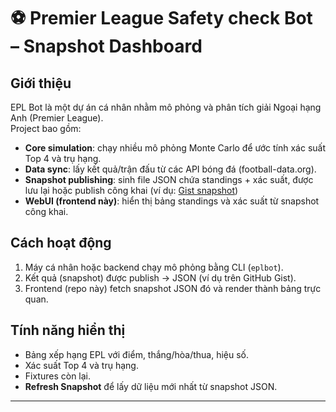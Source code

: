 # ⚽ Premier League Safety check Bot – Snapshot Dashboard

## Giới thiệu

EPL Bot là một dự án cá nhân nhằm mô phỏng và phân tích giải Ngoại hạng Anh (Premier League).  
Project bao gồm:

- **Core simulation**: chạy nhiều mô phỏng Monte Carlo để ước tính xác suất Top 4 và trụ hạng.
- **Data sync**: lấy kết quả/trận đấu từ các API bóng đá (football-data.org).
- **Snapshot publishing**: sinh file JSON chứa standings + xác suất, được lưu lại hoặc publish công khai (ví dụ: [Gist snapshot](https://gist.githubusercontent.com/minhkhang1008/19b310fe9bd41eddf209faf336785c98/raw/ecbb6715c3189f10b241e172c6d6ddd63d1f94d7/snapshot.json))
- **WebUI (frontend này)**: hiển thị bảng standings và xác suất từ snapshot công khai.

## Cách hoạt động

1. Máy cá nhân hoặc backend chạy mô phỏng bằng CLI (`eplbot`).
2. Kết quả (snapshot) được publish → JSON (ví dụ trên GitHub Gist).
3. Frontend (repo này) fetch snapshot JSON đó và render thành bảng trực quan.

## Tính năng hiển thị

- Bảng xếp hạng EPL với điểm, thắng/hòa/thua, hiệu số.
- Xác suất Top 4 và trụ hạng.
- Fixtures còn lại.
- **Refresh Snapshot** để lấy dữ liệu mới nhất từ snapshot JSON.

---